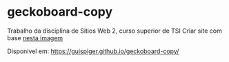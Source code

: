 # geckoboard-copy
Trabalho da disciplina de Sitios Web 2, curso superior de TSI
  Criar site com base [nesta imagem](geckoboard.jpg)
  
Disponivel em: https://guispiger.github.io/geckoboard-copy/
